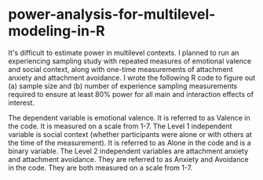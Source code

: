 # power-analysis-for-multilevel-modeling-in-R
It's difficult to estimate power in multilevel contexts. I planned to run an experiencing sampling study with repeated measures of emotional valence and social context, along with one-time measurements of attachment anxiety and attachment avoidance. I wrote the following R code to figure out (a) sample size and (b) number of experience sampling measurements required to ensure at least 80% power for all main and interaction effects of interest. 

The dependent variable is emotional valence. It is referred to as Valence in the code. It is measured on a scale from 1-7.
The Level 1 independent variable is social context (whether participants were alone or with others at the time of the measurement). It is referred to as Alone in the code and is a binary variable.
The Level 2 independent variables are attachment anxiety and attachment avoidance. They are referred to as Anxiety and Avoidance in the code. They are both measured on a scale from 1-7.
